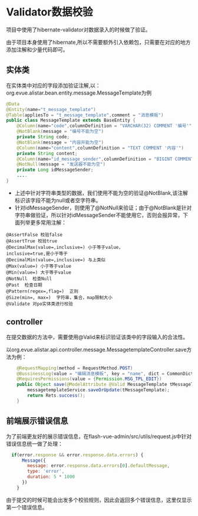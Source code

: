 # Validator数据校验

项目中使用了hibernate-validator对数据录入的时候做了验证。

由于项目本身使用了hibernate,所以不需要额外引入依赖包，只需要在对应的地方添加注解和少量代码即可。


## 实体类

在实体类中对应的字段添加验证注解,以：org.evue.alistar.bean.entity.message.MessageTemplate为例

```java
@Data
@Entity(name="t_message_template")
@Table(appliesTo = "t_message_template",comment = "消息模板")
public class MessageTemplate extends BaseEntity {
    @Column(name="code",columnDefinition = "VARCHAR(32) COMMENT '编号'")
    @NotBlank(message = "编号不能为空")
    private String code;
    @NotBlank(message = "内容并能为空")
    @Column(name="content",columnDefinition = "TEXT COMMENT '内容'")
    private String content;
    @Column(name="id_message_sender",columnDefinition = "BIGINT COMMENT '发送者id'")
    @NotNull(message = "发送器不能为空")
    private Long idMessageSender; 
    ....
}
```

- 上述中针对字符串类型的数据，我们使用不能为空的验证@NotBlank,该注解标识该字段不能为null或者空字符串。
- 针对idMessageSender，则使用了@NotNull来验证；由于@NotBlank是针对字符串做验证，所以针对idMessageSender不能使用它，否则会报异常，下面列举更多常用注解：

```
@AssertFalse 校验false
@AssertTrue 校验true
@DecimalMax(value=,inclusive=) 小于等于value，
inclusive=true,是小于等于
@DecimalMin(value=,inclusive=) 与上类似
@Max(value=) 小于等于value
@Min(value=) 大于等于value
@NotNull  检查Null
@Past  检查日期
@Pattern(regex=,flag=)  正则
@Size(min=, max=)  字符串，集合，map限制大小
@Validate 对po实体类进行校验
```

## controller

在提交数据的方法中，需要使用@Valid来标识验证该类中的字段输入的合法性。

以org.evue.alistar.api.controller.message.MessagetemplateController.save方法为例：

```java
    @RequestMapping(method = RequestMethod.POST)
    @BussinessLog(value = "编辑消息模板", key = "name", dict = CommonDict.class)
    @RequiresPermissions(value = {Permission.MSG_TPL_EDIT})
    public Object save(@ModelAttribute @Valid MessageTemplate tMessageTemplate) {
        messagetemplateService.saveOrUpdate(tMessageTemplate);
        return Rets.success();
    }
```



## 前端展示错误信息

为了前端更友好的展示错误信息，在flash-vue-admin/src/utils/request.js中针对错误信息统一做了处理：
```javascript
  if(error.response && error.response.data.errors) {
      Message({
        message: error.response.data.errors[0].defaultMessage,
        type: 'error',
        duration: 5 * 1000
      })
    }
```
由于提交的时候可能会出发多个校验规则，因此会返回多个错误信息，这里仅显示第一个错误信息。